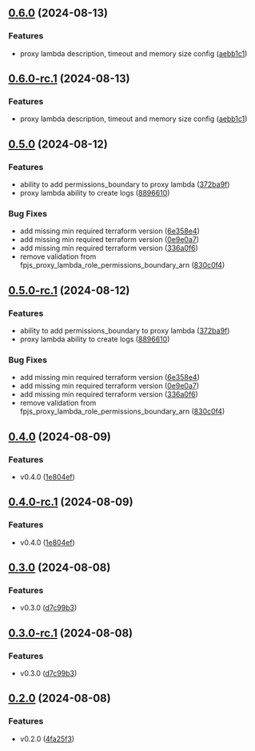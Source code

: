 ## [0.6.0](https://github.com/fingerprintjs/terraform-aws-fingerprint-cloudfront-proxy-integration/compare/v0.5.0...v0.6.0) (2024-08-13)


### Features

* proxy lambda description, timeout and memory size config ([aebb1c1](https://github.com/fingerprintjs/terraform-aws-fingerprint-cloudfront-proxy-integration/commit/aebb1c132ae44082b17effaf4f8d75cfc271a559))

## [0.6.0-rc.1](https://github.com/fingerprintjs/terraform-aws-fingerprint-cloudfront-proxy-integration/compare/v0.5.0...v0.6.0-rc.1) (2024-08-13)


### Features

* proxy lambda description, timeout and memory size config ([aebb1c1](https://github.com/fingerprintjs/terraform-aws-fingerprint-cloudfront-proxy-integration/commit/aebb1c132ae44082b17effaf4f8d75cfc271a559))

## [0.5.0](https://github.com/fingerprintjs/terraform-aws-fingerprint-cloudfront-proxy-integration/compare/v0.4.0...v0.5.0) (2024-08-12)


### Features

* ability to add permissions_boundary to proxy lambda ([372ba9f](https://github.com/fingerprintjs/terraform-aws-fingerprint-cloudfront-proxy-integration/commit/372ba9faf3c390f2274612220ce39e08cba58f40))
* proxy lambda ability to create logs ([8896610](https://github.com/fingerprintjs/terraform-aws-fingerprint-cloudfront-proxy-integration/commit/8896610bfc1b2dfa7604ece452824ed1df6fb1ce))


### Bug Fixes

* add missing min required terraform version ([6e358e4](https://github.com/fingerprintjs/terraform-aws-fingerprint-cloudfront-proxy-integration/commit/6e358e43d62449372ab7a416cd47784e4abb0a1b))
* add missing min required terraform version ([0e9e0a7](https://github.com/fingerprintjs/terraform-aws-fingerprint-cloudfront-proxy-integration/commit/0e9e0a7fd2cd956c49afdeb2e5d4778b9e95338e))
* add missing min required terraform version ([336a0f6](https://github.com/fingerprintjs/terraform-aws-fingerprint-cloudfront-proxy-integration/commit/336a0f6a44eca2b941508efd6d465b943d0b2eec))
* remove validation from fpjs_proxy_lambda_role_permissions_boundary_arn ([830c0f4](https://github.com/fingerprintjs/terraform-aws-fingerprint-cloudfront-proxy-integration/commit/830c0f48202399b7cacaac357451ba3101072018))

## [0.5.0-rc.1](https://github.com/fingerprintjs/terraform-aws-fingerprint-cloudfront-proxy-integration/compare/v0.4.0...v0.5.0-rc.1) (2024-08-12)


### Features

* ability to add permissions_boundary to proxy lambda ([372ba9f](https://github.com/fingerprintjs/terraform-aws-fingerprint-cloudfront-proxy-integration/commit/372ba9faf3c390f2274612220ce39e08cba58f40))
* proxy lambda ability to create logs ([8896610](https://github.com/fingerprintjs/terraform-aws-fingerprint-cloudfront-proxy-integration/commit/8896610bfc1b2dfa7604ece452824ed1df6fb1ce))


### Bug Fixes

* add missing min required terraform version ([6e358e4](https://github.com/fingerprintjs/terraform-aws-fingerprint-cloudfront-proxy-integration/commit/6e358e43d62449372ab7a416cd47784e4abb0a1b))
* add missing min required terraform version ([0e9e0a7](https://github.com/fingerprintjs/terraform-aws-fingerprint-cloudfront-proxy-integration/commit/0e9e0a7fd2cd956c49afdeb2e5d4778b9e95338e))
* add missing min required terraform version ([336a0f6](https://github.com/fingerprintjs/terraform-aws-fingerprint-cloudfront-proxy-integration/commit/336a0f6a44eca2b941508efd6d465b943d0b2eec))
* remove validation from fpjs_proxy_lambda_role_permissions_boundary_arn ([830c0f4](https://github.com/fingerprintjs/terraform-aws-fingerprint-cloudfront-proxy-integration/commit/830c0f48202399b7cacaac357451ba3101072018))

## [0.4.0](https://github.com/fingerprintjs/terraform-aws-fingerprint-cloudfront-proxy-integration/compare/v0.3.0...v0.4.0) (2024-08-09)


### Features

* v0.4.0 ([1e804ef](https://github.com/fingerprintjs/terraform-aws-fingerprint-cloudfront-proxy-integration/commit/1e804ef732cf6015ea8fba7410ae95586c87cc76))

## [0.4.0-rc.1](https://github.com/fingerprintjs/terraform-aws-fingerprint-cloudfront-proxy-integration/compare/v0.3.0...v0.4.0-rc.1) (2024-08-09)


### Features

* v0.4.0 ([1e804ef](https://github.com/fingerprintjs/terraform-aws-fingerprint-cloudfront-proxy-integration/commit/1e804ef732cf6015ea8fba7410ae95586c87cc76))

## [0.3.0](https://github.com/fingerprintjs/terraform-aws-fingerprint-cloudfront-proxy-integration/compare/v0.2.0...v0.3.0) (2024-08-08)


### Features

* v0.3.0 ([d7c99b3](https://github.com/fingerprintjs/terraform-aws-fingerprint-cloudfront-proxy-integration/commit/d7c99b34039147b2822125c1360bd056b2d11199))

## [0.3.0-rc.1](https://github.com/fingerprintjs/terraform-aws-fingerprint-cloudfront-proxy-integration/compare/v0.2.0...v0.3.0-rc.1) (2024-08-08)


### Features

* v0.3.0 ([d7c99b3](https://github.com/fingerprintjs/terraform-aws-fingerprint-cloudfront-proxy-integration/commit/d7c99b34039147b2822125c1360bd056b2d11199))

## [0.2.0](https://github.com/fingerprintjs/terraform-aws-fingerprint-cloudfront-proxy-integration/compare/v0.1.3...v0.2.0) (2024-08-08)


### Features

* v0.2.0 ([4fa25f3](https://github.com/fingerprintjs/terraform-aws-fingerprint-cloudfront-proxy-integration/commit/4fa25f30deae9272143f822749d055124e0f69f5))
